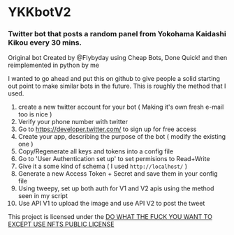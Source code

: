 # YKKbotV2
### Twitter bot that posts a random panel from Yokohama Kaidashi Kikou every 30 mins. 
Original bot Created by @FIybyday using Cheap Bots, Done Quick! and then reimplemented in python by me


I wanted to go ahead and put this on github to give people a solid starting out point to make similar bots in the future. This is roughly the method that I used.


1. create a new twitter account for your bot ( Making it's own fresh e-mail too is nice )
2. Verify your phone number with twitter
3. Go to https://developer.twitter.com/ to sign up for free access
4. Create your app, describing the purpose of the bot ( modify the existing one )
5. Copy/Regenerate all keys and tokens into a config file
6. Go to 'User Authentication set up' to set permisions to Read+Write
7. Give it a some kind of schema ( I used `http://localhost/` )
8. Generate a new Access Token + Secret and save them in your config file
9. Using tweepy, set up both auth for V1 and V2 apis using the method seen in my script
10. Use API V1 to upload the image and use API V2 to post the tweet

This project is licensed under the [DO WHAT THE FUCK YOU WANT TO EXCEPT USE NFTS PUBLIC LICENSE](https://github.com/robinuniverse/WTFNONPL)
